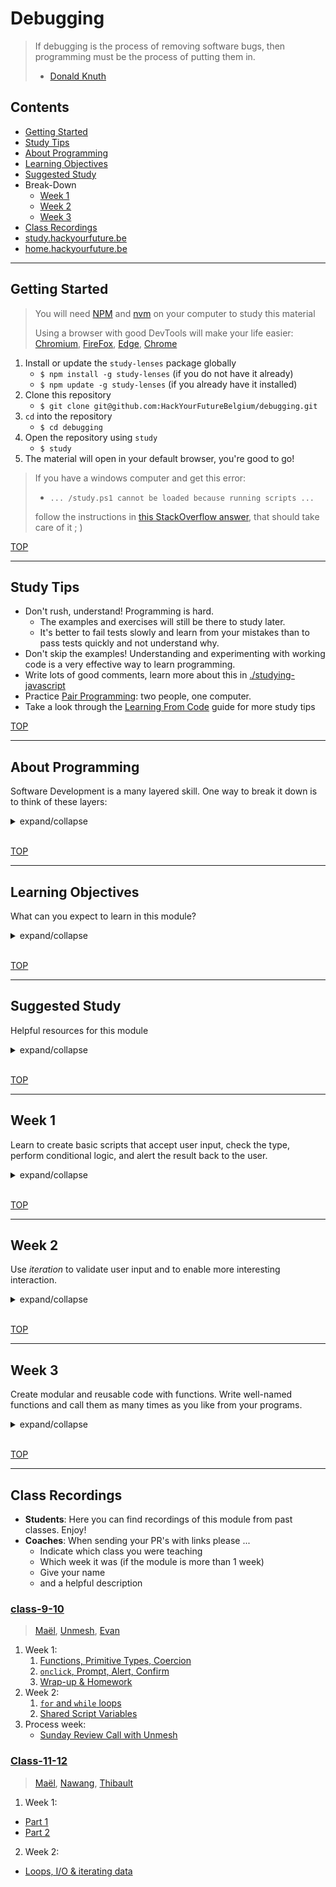 # Debugging

> If debugging is the process of removing software bugs, then programming must be the process of putting them in.
> - [Donald Knuth](https://en.wikipedia.org/wiki/Donald_Knuth)

## Contents

- [Getting Started](#getting-started)
- [Study Tips](#study-tips)
- [About Programming](#about-programming)
- [Learning Objectives](#learning-objectives)
- [Suggested Study](#suggested-study)
- Break-Down
  - [Week 1](#week-1)
  - [Week 2](#week-2)
  - [Week 3](#week-3)
- [Class Recordings](#class-recordings)
- [study.hackyourfuture.be](https://study.hackyourfuture.be)
- [home.hackyourfuture.be](https://home.hackyourfuture.be/)

---

## Getting Started

> You will need [NPM](https://docs.npmjs.com/downloading-and-installing-node-js-and-npm) and [nvm](https://github.com/nvm-sh/nvm#installing-and-updating) on your computer to study this material
>
> Using a browser with good DevTools will make your life easier: [Chromium](http://www.chromium.org/getting-involved/download-chromium), [FireFox](https://www.mozilla.org/en-US/firefox/new/), [Edge](https://www.microsoft.com/edge), [Chrome](https://www.google.com/chrome/)

1. Install or update the `study-lenses` package globally
    - `$ npm install -g study-lenses` (if you do not have it already)
    - `$ npm update -g study-lenses` (if you already have it installed)
2. Clone this repository
    - `$ git clone git@github.com:HackYourFutureBelgium/debugging.git`
3. `cd` into the repository
    - `$ cd debugging`
4. Open the repository using `study`
    - `$ study`
5. The material will open in your default browser, you're good to go!

> If you have a windows computer and get this error:
>
> - `... /study.ps1 cannot be loaded because running scripts ...`
>
> follow the instructions in [this StackOverflow answer](https://stackoverflow.com/a/63424744), that should take care of it ; )

[TOP](#debugging)

---

## Study Tips

- Don't rush, understand!  Programming is hard.
  - The examples and exercises will still be there to study later.
  - It's better to fail tests slowly and learn from your mistakes than to pass tests quickly and not understand why.
- Don't skip the examples!  Understanding and experimenting with working code is a very effective way to learn programming.
- Write lots of good comments, learn more about this in [./studying-javascript](./studying-javascript)
- Practice [Pair Programming](https://study.hackyourfuture.be/collaborating/pair-programming): two people, one computer.
- Take a look through the [Learning From Code](https://study.hackyourfuture.be/learning/learning-from-code) guide for more study tips

[TOP](#debugging)

---

## About Programming

Software Development is a many layered skill. One way to break it down is to think of these layers:

<details>
<summary>expand/collapse</summary>
<br>

1. **Source Code**: _The basic literacy of programming_
    - Learning the key words (_vocabulary_) and syntax (_grammar_) for your programming language
    - Being able to read your code out loud, or write the code that someone else is describing
    - Fixing syntax errors that occur when you try to run your code
    - Writing code that does not have syntax errors, and spotting syntax errors when you do
    - > _The **Debugging** Module will focus on these skills_
2. **Machine Instructions**: _The basic mechanics of programming_
    - Understanding the life-cycle of your program
    - Understand how the computer will interpret your source code to create a running program
    - Understand what about your code matters to the computer, and what matters to people
    - Predicting which lines of code will be executed in which order
    - Predicting how each line of code will change what is stored in program memory
    - Reading error messages & callstacks to fix fix semantic errors that occur when you run your code
    - > _The **Debugging** Module will focus on these skills_
3. **Problem Solving & Algorithms**: _Breaking down large problems to be solved in small steps_
    - Understanding a coding challenge and being able to break it down in different ways
    - Determining which solution strategies are correct for which types of problems
    - Understanding how test cases are used to describe your solution strategy
    - Identifying the best language feature to use with your strategy
    - Reading test cases to understand how code is _supposed to_ behave
    - Using Test Cases to structure your solution design process (Test Driven Development)
    - Identifying and isolating mistakes in your code by reading failing test cases
    - Demonstrating your code does what you think it does by passing test cases
    - > _The **Problem Solving** Module will focus on these skills_
4. **Software Design**: _Organizing smaller pieces of code into full software solutions_
    - All in good time ;)
    - > _Every module starting with **Separation of Concerns** will focus on these skills_

</details>
<br>

[TOP](#debugging)

---

## Learning Objectives

What can you expect to learn in this module?

<details>
<summary>expand/collapse</summary>


### Programming Skills

- [Learning from Code](https://study.hackyourfuture.be/learning/learning-from-code)
  - Reading & understanding source code
  - Making small, incremental experiments
  - Copying & modifying others' code
- Tracing Program Execution
  - Stepping through code with JS Tutor, DevTools & VSC debugger
  - Tracing values manually with pencil & paper
  - Using the `debugger` statement & break points to explore your code
- Using `console.assert` for small inline tests
  - Learn to _predict_ what _will happen_ using `console.assert`
  - Instead of only _describing_ what _did happen_ using `console.log`
- Debugging:
  - Bugs are when you don't understand what your code is doing, not when your code doesn't understand what you want it to do!  The computer is always right :)
  - Identify the line(s) of code that are not doing what you expect
  - Find several other ways of writing that line
  - Replace with the one that works and that you understand best
- Errors:
  - _Syntax vs. Semantic_: Some errors happen because you wrote JavaScript that the interpreter couldn't interpret (syntax), other errors happen when you try to do something that isn't allowed (semantic).
  - _Creation vs. Execution_: Some errors are thrown before the program actually becomes a process (creation phase), others are thrown during program execution when a line of code is reached (execution phase).

### Isolating JavaScript

- Primitives Types & Strict Comparison
  - _types_: find the type of a primitive using `typeof`
  - _strict comparison_: compare the type _and_ value of two primitives using `===` & `!==`
  - _explicit coercion_: casting between primitive types
- Explicit Type Coercion
  - `Boolean`, `String`, `Number`
- Operators & Comparisons
  - `===`, `!==`
  - `isNaN` and `Number.isNaN`
  - `>`, `<`, `>=`, `<=`
  - `&&`, `||`, `??`, `!`
  - `x++`, `++x`, `x--`, `--x`
  - `+`, `*`, `/`, `-`, `%`
  - `x ? y : z`
- Variables:
  - `let` & `const`
  - Declaration, Assignment & Re-Assignment.
  - Block Scope
- Functions
  - `() => {}`:
  - Declaring vs. Calling
  - Arguments vs. Parameters
  - Return Values
  - Lexical scope
- Control Flow
  - Conditionals
  - Loops
- `prompt`, `alert`, and `confirm`
  - Validating user input
  - Providing helpful feedback

### Debugging Skills

- `console.log`
  - Printing values to understand what _did_ happen in your code
  - _Always print the **type** AND the **value**_
- `console.assert`
  - Asserting values to _predict_ what will happen in your code
  - Practice how to use all comparison operators to assert values in memory
- Stepping through code execution
  - Using debugging tools to execute your code one step at a time
  - Predict which line of code will execute next
  - Explain and understand how each line of code changes what is in memory
  - Predict what will change in memory after each step of execution
- The `debugger` statement
- Using professional JS debugging tools
  - Browser Debugger
  - VSCode Debugger
- Using learning-focused debugging tools
  - JS Tutor

### JS Program Life-Cycle:

1. _Source code_: The `.js` text file you write.  These are just instructions saved as text in your computer, not a live process (a process is an active instance of a program)!
2. _Creation Phase_: When the JavaScript interpreter first reads your instructions from the program.  At this point it will load the program into memory (thus making a process) and check for some types of errors.
3. _Execution Phase_: This is the real deal! The JavaScript interpreter will now step through your instructions _one line at a time_, updating the (process) memory according to your instructions.

### Integrating JavaScript

- Document Life-Cycle
  - `<head>`: Scripts & styles are loaded top to bottom, before the `<body>`
  - `<body>`: Everything is executed/loaded top to bottom
- Event-Driven Programming (Handling user input)
  - HTML `onclick` attribute
  - well-organized source files

</details>
<br>


[TOP](#debugging)

---

## Suggested Study

Helpful resources for this module

<details>
<summary>expand/collapse</summary>
<br>

> [study.hackyourfuture.be/javascript](https://study.hackyourfuture.be/javascript)

### compute-it.toxicode

- [the game](http://compute-it.toxicode.fr/) (_**highly** recommended_)
- [about the game](http://compute-it.toxicode.fr/about.html)

### What is JavaScript?

- [Andrew Mosh](https://www.youtube.com/watch?v=upDLs1sn7g4)
- [Code School](https://www.youtube.com/watch?v=nItSSTwBvSU)
- [MDN: First Steps](https://developer.mozilla.org/en-US/docs/Learn/JavaScript/First_steps/What_is_JavaScript)
- [javascript.info](https://javascript.info/intro)
- [Danielle Thé](https://www.youtube.com/watch?v=gT0Lh1eYk78)

### Debugging Tools

- [Errors & Debugging](https://education.launchcode.org/intro-to-professional-web-dev/chapters/errors-and-debugging/index.html)
- [Developer Console](https://javascript.info/devtools)
- [Debugging in Chrome](https://javascript.info/debugging-chrome)
  - [breakpoints](https://developers.google.com/web/tools/chrome-devtools/javascript/reference)
- [Debugging in FireFox](https://developer.mozilla.org/en-US/docs/Tools/Debugger)
- [pythontutor.com](http://pythontutor.com/) -> [JS Tutor](http://pythontutor.com/javascript.html)

### Examples and Exercises

There are 5 directories of examples & exercises in this repo. Each directory has a bunch of chapters that should be studied in order (ie. `/isolate/01-variables` before `/isolate/02-value-swaps`).  However you can study the main directories at the same time, for example `/interact/01-prompt-alert-confirm` builds on top of only the first few chapters in `/isolate`.

Many of these exercises will come with a solution, for example:  `exercise.js` & `exercise.re.js`. The `.re.` stands for _**reverse engineering**_, the practice of rebuilding a program by studying it's behavior (user experience) without reading the source code. Your aren't expected to write the same code as the solution, there are many right answers!  When you open one of these `.re.` files from the table of contents, their code will be minified and unreadable. Instead of reading the code you should run the script and examine the flowchart to understand how your solution should behave.

- **[./isolate](./isolate)**: Practice the foundations of JavaScript in isolation. Learn to step through and predict your program's execution using the _debugger_ and _JS Tutor_. These examples and exercises have no user input and have no HTML/CSS.
- **[./interact](./interact)**: Learn to work with _primitive types_ and _control flow_ by writing interactive scripts. Code in this folder uses `prompt`, `alert`, and `confirm` for handling user interactions, but still have no user interface (HTML/CSS).
- **[./errors](./errors)**: JavaScript errors - get over the initial fear by learning to identify errors in your code. Then learn how to pause on errors in the debugger, to read callstack messages, to throw your own Errors and to handle errors with `try`/`catch`.
- **[./parsons-practice](./parsons-practice)**: A collection of Parsons Problems to practice constructing solutions without the headache of syntax errors and needing to remember each and every JS keyword.  Careful, there will be extra lines of code!

### More Examples and Exercises

- [debuggercises](https://github.com/hackyourfuturebelgium/debuggercises)
- [using-user-input](https://github.com/HackYourFutureBelgium/using-user-input)

### Regular Expressions

You can get by without them, but when you need them they'll save your life.

- Interactives
  - [regex.guide](https://regex.guide/): learn to build regular expressions one question at a time
  - [regexer.com](https://regexr.com/): realtime regex with a visual breakdown of your regular expression
  - [Regex Crossword](https://regexcrossword.com/): games to learn regular expressions
- References
  - [The Coding Train](https://shiffman.net/a2z/regex/)
  - [javascript.info](https://javascript.info/regular-expressions)
  - [FreeCodeCamp](https://www.youtube.com/watch?v=909NfO1St0A)
  - [MDN](https://developer.mozilla.org/en-US/docs/Web/JavaScript/Guide/Regular_Expressions)


</details>
<br>

[TOP](#debugging)

---

## Week 1

Learn to create basic scripts that accept user input, check the type, perform conditional logic, and alert the result back to the user.

<details>
<summary>expand/collapse</summary>
<br>

### Before Class

#### Software Installations

You __*must*__ have these softwares installed for class on Sunday

- [NPM](https://docs.npmjs.com/downloading-and-installing-node-js-and-npm)
- [Node.js](https://nodejs.org/en/download/)
- the `study` CLI tool: `$ npm install -g study-lenses`

#### Coding Prep

You don't need to understand this material perfectly, it's just important you aren't seeing it for the first time in class on Sunday.

- Read through [./studying-javascript](./studying-javascript?hyf)
- Spend ~30 minutes playing [compute-it.toxicode](http://compute-it.toxicode.fr/)
- [./isolate](./isolate?hyf) (examples only)
  - 1: Variables
  - 3: Primitive Types
  - 4: Comparing and Asserting
  - 5: Explicit Coercion
  - 7: Block Scope
- [./interact](./interact?hyf) (examples only)
  - 1: Prompt, Alert, Confirm
  - 2: Validating User Input

### During Class

Write scripts that check and coerce the type of user input.

#### Before Break

Your coach will present the examples for the following chapters of `./isolate`, then you will break into small groups and work on the exercises

- [./isolate](./isolate?hyf)
  - 4: Comparing and Asserting
  - 5: Explicit coercion (`Boolean` -> truthiness)
  - 8: Conditionals

#### After Break

These exercises each have a solution, for example:  `exercise.js` & `exercise.re.js`. The `.re.` stands for _**reverse engineering**_, the practice of rebuilding a program by studying it's behavior (user experience) without reading the source code. Your aren't expected to write the same code as the solution, there are many right answers!  When you open one of these `.re.` files from the table of contents, their code will be minified and unreadable. Instead of reading the code you should run the script and examine the flowchart to understand how your solution (in the file without `.re.`) should behave.

- [./isolate/05-explicit-coercion](./isolate/05-explicit-coercion?hyf) `Number`
- [./interact/02-user-flow](./interact/02-user-flow?hyf)

### After Class

No project this week!

Continue working on your portfolio from the UX/UI module and have as many group study sessions as possible. It's important that you start out comfortable and confident in these first weeks of JS.

</details>
<br>

[TOP](#debugging)

---

## Week 2

Use _iteration_ to validate user input and to enable more interesting interaction.

<details>
<summary>expand/collapse</summary>
<br>

### Before Class

The topics for this Sunday will be `while` loops, `for` loops, and a little bit of String manipulation.  Below are a few resources to get you started but don't stop here. Take a look through the resources in [study.hackyourfuture.be](https://study.hackyourfuture.be/javascript/) to find the links that help you the most.  Got a suggestion for this list? send a PR!

- Loops
  - [javascript.info](https://javascript.info/while-for)
  - [Mosh](https://www.youtube.com/watch?v=s9wW2PpJsmQ) (for)
- Strings
  - [javascript.info](https://javascript.info/string) (through "changing the case")
  - [launchcode.org](https://education.launchcode.org/intro-to-professional-web-dev/chapters/strings/index.html)
- [./isolate](./isolate?hyf) (examples only)
  - Comparisons
  - While Loops
  - Break & Continue
  - Increment & Decrement
  - For Loops

### During Class

#### Before Break

- Isolate
  - `while` Loops
  - `break` & `continue`
- Interact
  - Input/Output Loops

#### After Break

- Isolate
  - `for` loops
- Interact
  - `for`/`of` strings
  - Iterating user input

### After Class

> Group Project, 2 weeks

This is the beginning of a two-week project. Each group will plan and build their own JS Study Guide using this [starter repository](https://github.com/HackYourFutureBelgium/js-study-guide). The project will be written using only HTML & CSS. You will need to write some JavaScript for this project, but all the code you write will be examples and exercises like in this _Debugging_ repository.  You are not expected to use JavaScript for DOM Manipulation, or any other type of interactivity.

To help you build an interactive study guide, the repository comes with a custom HTML element `<code-along src='./path/to/file.js'></code-along>`. Using this component you will be able to embed interactive code snippets much like the `study-lenses` exercises.  If you're looking for a good way to organize your topics, consider having these 4 sections for each:

1. **Essence**: present in 2-3 sentences what you will cover and why you need to know it.
2. **Examples**: present a couple examples of this concept with simple code snippets
3. **Explanation**: explain how the code examples work, and the rules behind them
4. **Exercises**: provide a few exercises to practice applying the concept

It's time for some UX & UI! Take your time in the first week to plan and design your study guide for the best study experience possible. Your study guide can include anything you think will be helpful:

- Explanations
- Diagrams
- Links
- Code Snippets
- [Embedded Videos](https://developer.mozilla.org/en-US/docs/Learn/JavaScript/Client-side_web_APIs/Video_and_audio_APIs)
- ... Anything goes!

#### Checklist

```markdown
- [ ] [repo](https://github.com/_/_) (with a complete README)
- [ ] [live demo](https://_.github.io/_)
- [ ] [backlog](https://github.com/_/_/tree/master/planning/backlog.md)
- [ ] [Figma planning document](_)
- [ ] [development strategy](https://github.com/_/_/tree/master/planning/development-strategy.md)
- [ ] [project board](https://github.com/_/_/projects/_)
- [ ] [one branch per step](https://github.com/_/_/branches)
- [ ] [one closed PR per step](https://github.com/_/_/pulls)
```

</details>
<br>

[TOP](#debugging)

---

## Week 3

Create modular and reusable code with functions. Write well-named functions and call them as many times as you like from your programs.

<details>
<summary>expand/collapse</summary>
<br>

### Before Class

### During Class

#### Before Break

#### After Break

### After Class

Keep working on your JS Study Guide! By the end of this week your group should have a working site covering at least 3 challenging topis in JavaScript.

</details>
<br>

[TOP](#debugging)

---

## Class Recordings

- **Students**: Here you can find recordings of this module from past classes.  Enjoy!
- **Coaches**: When sending your PR's with links please ...
  - Indicate which class you were teaching
  - Which week it was (if the module is more than 1 week)
  - Give your name
  - and a helpful description

### [class-9-10](https://github.com/hackyourfuturebelgium/class-9-10)

> [Maël](https://github.com/maeligg), [Unmesh](https://github.com/unmeshvrije), [Evan](https://github.com/colevandersWands)

1. Week 1:
   1. [Functions, Primitive Types, Coercion](https://vimeo.com/428979153)
   2. [`onclick`, Prompt, Alert, Confirm](https://vimeo.com/428982613)
   3. [Wrap-up & Homework](https://vimeo.com/428992050)
2. Week 2:
   1. [`for` and `while` loops](https://vimeo.com/431703195)
   2. [Shared Script Variables](https://vimeo.com/431703540)
3. Process week:
   - [Sunday Review Call with Unmesh](https://vimeo.com/433635577)

### [Class-11-12](https://github.com/hackyourfuturebelgium/class-11-12)

> [Maël](https://github.com/maeligg), [Nawang](https://github.com/nawatend), [Thibault](https://github.com/ThibaultLesuisse)

1. Week 1:
  - [Part 1](https://vimeo.com/472213092)
  - [Part 2](https://vimeo.com/472190972)
2. Week 2:
  - [Loops, I/O & iterating data](https://meet.openknowledge.be/playback/presentation/2.0/playback.html?meetingId=48966e92bc14f80c53d450f9e59dc77e812b2f8b-1604228270944)
